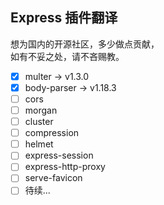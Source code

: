 ## Express 插件翻译 ##
想为国内的开源社区，多少做点贡献，  
如有不妥之处，请不吝赐教。  

* [x] multer -> v1.3.0 
* [x] body-parser -> v1.18.3   
* [ ] cors  
* [ ] morgan  
* [ ] cluster  
* [ ] compression  
* [ ] helmet  
* [ ] express-session  
* [ ] express-http-proxy  
* [ ] serve-favicon
* [ ] 待续...